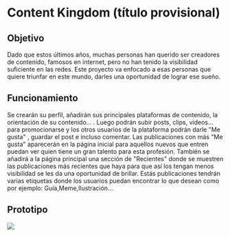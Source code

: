 # Content Kingdom (título provisional)
## Objetivo
Dado que estos últimos años, muchas personas han querido ser creadores de contenido, famosos en internet, pero no han tenido la visibilidad suficiente en las redes. Este proyecto va enfocado a esas personas que quiere triunfar en este mundo, darles una oportunidad de lograr ese sueño.

## Funcionamiento
Se crearán su perfil, añadirán sus principales plataformas de contenido, la orientación de su contenido... . Luego podrán subir posts, clips, videos... para promocionarse y los otros usuarios de la plataforma podrán darle "Me gusta" , guardar el post e incluso comentar. Las publicaciones con más "Me gusta" aparecerán en la página inicial para aquellos nuevos que entren puedan ver quien tiene un gran talento para esta profesión. También se añadirá a la página principal una sección de "Recientes" donde se muestren las publicaciones más recientes que haya para que así los tengan menos visibilidad se les da una oportunidad de brillar.
Estás publicaciones tendrán varias etiquetas donde los usuarios puedan encontrar lo que desean como por ejemplo: Guía,Meme,Ilustración... 

## Prototipo
![](https://i.imgur.com/bYeap1q.png)
